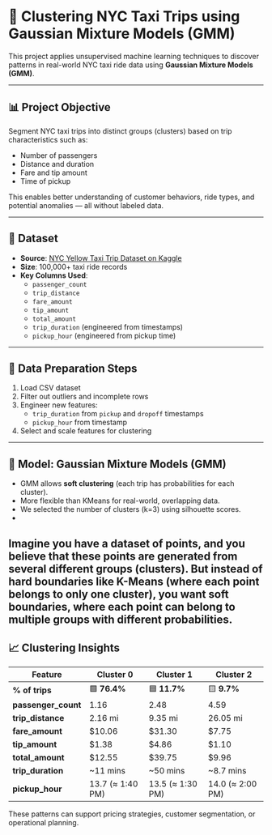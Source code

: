 # 🚕 Clustering NYC Taxi Trips using Gaussian Mixture Models (GMM)

This project applies unsupervised machine learning techniques to discover patterns in real-world NYC taxi ride data using **Gaussian Mixture Models (GMM)**.

---

## 📊 Project Objective

Segment NYC taxi trips into distinct groups (clusters) based on trip characteristics such as:
- Number of passengers
- Distance and duration
- Fare and tip amount
- Time of pickup

This enables better understanding of customer behaviors, ride types, and potential anomalies — all without labeled data.

---

## 📂 Dataset

- **Source**: [NYC Yellow Taxi Trip Dataset on Kaggle](https://www.kaggle.com/datasets/yasserh/uber-taxi-gps-data)
- **Size**: 100,000+ taxi ride records
- **Key Columns Used**:
  - `passenger_count`
  - `trip_distance`
  - `fare_amount`
  - `tip_amount`
  - `total_amount`
  - `trip_duration` (engineered from timestamps)
  - `pickup_hour` (engineered from pickup time)

---

## 🧹 Data Preparation Steps

1. Load CSV dataset
2. Filter out outliers and incomplete rows
3. Engineer new features:
   - `trip_duration` from `pickup` and `dropoff` timestamps
   - `pickup_hour` from timestamp
4. Select and scale features for clustering

---

## 🤖 Model: Gaussian Mixture Models (GMM)

- GMM allows **soft clustering** (each trip has probabilities for each cluster).
- More flexible than KMeans for real-world, overlapping data.
- We selected the number of clusters (k=3) using silhouette scores.
- 
Imagine you have a dataset of points, and you believe that these points are generated from several different groups (clusters). But instead of hard boundaries like K-Means (where each point belongs to only one cluster), you want soft boundaries, where each point can belong to multiple groups with different probabilities.
---

## 📈 Clustering Insights

| **Feature**         | **Cluster 0**         | **Cluster 1**         | **Cluster 2**         |
|---------------------|------------------------|------------------------|------------------------|
| **% of trips**       | 🟩 **76.4%**            | 🟦 **11.7%**            | 🟨 **9.7%**             |
| **passenger_count**  | 1.16                   | 2.48                   | 4.59                   |
| **trip_distance**    | 2.16 mi                | 9.35 mi                | 26.05 mi               |
| **fare_amount**      | \$10.06                | \$31.30                | \$7.75                 |
| **tip_amount**       | \$1.38                 | \$4.86                 | \$1.10                 |
| **total_amount**     | \$12.55                | \$39.75                | \$9.96                 |
| **trip_duration**    | ~11 mins               | ~50 mins               | ~8.7 mins              |
| **pickup_hour**      | 13.7 (≈ 1:40 PM)       | 13.5 (≈ 1:30 PM)       | 14.0 (≈ 2:00 PM)       |

These patterns can support pricing strategies, customer segmentation, or operational planning.

